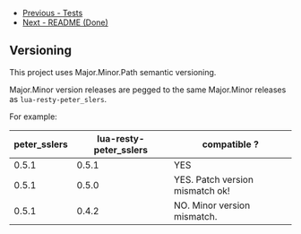 * [Previous - Tests](https://github.com/aptise/peter_sslers/blob/main/docs//blob/main/docs/Tests.md)
* [Next - README (Done)](https://github.com/aptise/peter_sslers/README.md)

Versioning
----------

This project uses Major.Minor.Path semantic versioning.

Major.Minor version releases are pegged to the same Major.Minor releases as
`lua-resty-peter_slers`.

For example:

| peter_sslers | lua-resty-peter_sslers | compatible ? |
| --- | --- | --- |
| 0.5.1 | 0.5.1 | YES |
| 0.5.1 | 0.5.0 | YES. Patch version mismatch ok! |
| 0.5.1 | 0.4.2 | NO. Minor version mismatch. |
